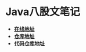 # Java八股文笔记

* [**在线地址**](https://zenithwon.gitbook.io/java-ba-gu-wen/)
* [**仓库地址**](https://github.com/ZenithWon/java-learning-book.git)
* [**代码仓库地址**](https://github.com/ZenithWon/java-learning-code.git)
